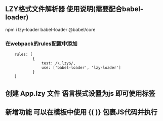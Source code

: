 ## LZY格式文件解析器   使用说明(需要配合babel-loader)
npm i lzy-loader  babel-loader @babel/core

### 在webpack的rules配置中添加
```tsx
    rules: [
            {
                test: /\.lzy$/,
                use: ['babel-loader', 'lzy-loader']
            }
    ]
```

## 创建  App.lzy 文件   语言模式设置为js 即可使用<LZY-TEMPLATE>标签


##  新增功能  可以在模板中使用 {(  )} 包裹JS代码并执行